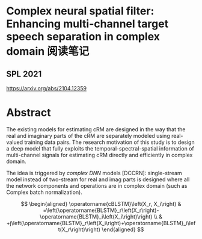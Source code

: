 # Complex neural spatial filter: Enhancing multi-channel target speech separation in complex domain 阅读笔记

## SPL 2021
https://arxiv.org/abs/2104.12359

# Abstract
The existing models for estimating cRM are designed in the way that the real and imaginary parts of the cRM are separately modeled using real-valued training data pairs. The research motivation of this study is to design a deep model that fully exploits the temporal-spectral-spatial information of multi-channel signals for estimating cRM directly and efficiently in complex domain.

The idea is triggered by *complex DNN* models [DCCRN]: single-stream model instead of two-stream for real and imag parts is designed where all the network components and operations are in complex domain (such as Complex batch normalization).

$$
\begin{aligned}
\operatorname{cBLSTM}\left(X_r, X_i\right) & =\left(\operatorname{BLSTM}_r\left(X_r\right)-\operatorname{BLSTM}_i\left(X_i\right)\right) \\
& +j\left(\operatorname{BLSTM}_r\left(X_i\right)+\operatorname{BLSTM}_i\left(X_r\right)\right)
\end{aligned}
$$



